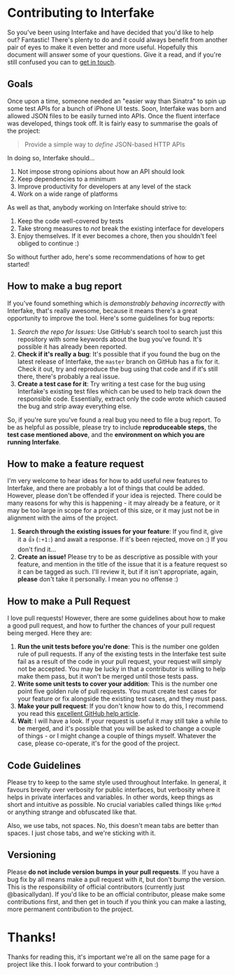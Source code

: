 # Contributing to Interfake

So you've been using Interfake and have decided that you'd like to help out? Fantastic! There's plenty to do and it could always benefit from another pair of eyes to make it even better and more useful. Hopefully this document will answer some of your questions. Give it a read, and if you're still confused you can to [get in touch](#get-in-touch).

## Goals

Once upon a time, someone needed an "easier way than Sinatra" to spin up some test APIs for a bunch of iPhone UI tests. Soon, Interfake was born and allowed JSON files to be easily turned into APIs. Once the fluent interface was developed, things took off. It is fairly easy to summarise the goals of the project:

> Provide a simple way to *define* JSON-based HTTP APIs

In doing so, Interfake should...

1. Not impose strong opinions about how an API should look
2. Keep dependencies to a minimum
3. Improve productivity for developers at any level of the stack
4. Work on a wide range of platforms

As well as that, anybody working on Interfake should strive to:

1. Keep the code well-covered by tests
2. Take strong measures to *not* break the existing interface for developers
3. Enjoy themselves. If it ever becomes a chore, then you shouldn't feel obliged to continue :)

So without further ado, here's some recommendations of how to get started!

## How to make a bug report

If you've found something which is *demonstrably behaving incorrectly* with Interfake, that's really awesome, because it means there's a great opportunity to improve the tool. Here's some guidelines for bug reports:

1. *Search the repo for Issues*: Use GitHub's search tool to search just this repository with some keywords about the bug you've found. It's possible it has already been reported.
2. **Check if it's really a bug**: It's possible that if you found the bug on the latest release of Interfake, the `master` branch on GitHub has a fix for it. Check it out, try and reproduce the bug using that code and if it's still there, there's probably a real issue.
3. **Create a test case for it**: Try writing a test case for the bug using Interfake's existing test files which can be used to help track down the responsible code. Essentially, extract only the code wrote which caused the bug and strip away everything else.

So, if you're sure you've found a real bug you need to file a bug report. To be as helpful as possible, please try to include **reproduceable steps**, the **test case mentioned above**, and the **environment on which you are running Interfake**.

## How to make a feature request

I'm very welcome to hear ideas for how to add useful new features to Interfake, and there are probably a lot of things that could be added. However, please don't be offended if your idea is rejected. There could be many reasons for why this is happening - it may already be a feature, or it may be too large in scope for a project of this size, or it may just not be in alignment with the aims of the project.

1. **Search through the existing issues for your feature**: If you find it, give it a :+1: (`:+1:`) and await a response. If it's been rejected, move on :) If you don't find it...
2. **Create an issue!** Please try to be as descriptive as possible with your feature, and mention in the title of the issue that it is a feature request so it can be tagged as such. I'll review it, but if it isn't appropriate, again, **please** don't take it personally. I mean you no offense :)

## How to make a Pull Request

I love pull requests! However, there are some guidelines about how to make a good pull request, and how to further the chances of your pull request being merged. Here they are:

1. **Run the unit tests before you're done**: This is the number one golden rule of pull requests. If any of the existing tests in the Interfake test suite fail as a result of the code in your pull request, your request will simply not be accepted. You may be lucky in that a contributor is willing to help make them pass, but it won't be merged until those tests pass.
2. **Write some unit tests to cover your addition**: This is the number one point five golden rule of pull requests. You must create test cases for your feature or fix alongside the existing test cases, and they must pass.
3. **Make your pull request**: If you don't know how to do this, I recommend you read this [excellent GitHub help article](https://help.github.com/articles/creating-a-pull-request).
4. **Wait**: I will have a look. If your request is useful it may still take a while to be merged, and it's possible that you will be asked to change a couple of things - or I might change a couple of things myself. Whatever the case, please co-operate, it's for the good of the project.

## Code Guidelines

Please try to keep to the same style used throughout Interfake. In general, it favours brevity over verbosity for public interfaces, but verbosity where it helps in private interfaces and variables. In other words, keep things as short and intuitive as possible. No crucial variables called things like `grMod` or anything strange and obfuscated like that.

Also, we use tabs, not spaces. No, this doesn't mean tabs are better than spaces. I just chose tabs, and we're sticking with it.

## Versioning

Please **do not include version bumps in your pull requests**. If you have a bug fix by all means make a pull request with it, but don't bump the version. This is the responsibility of official contributors (currently just @basicallydan). If you'd like to be an official contributor, please make some contributions first, and then get in touch if you think you can make a lasting, more permanent contribution to the project.

# Thanks!

Thanks for reading this, it's important we're all on the same page for a project like this. I look forward to your contribution :)